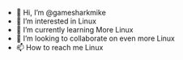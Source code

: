 - 👋 Hi, I’m @gamesharkmike
- 👀 I’m interested in Linux
- 🌱 I’m currently learning More Linux
- 💞️ I’m looking to collaborate on even more Linux
- 📫 How to reach me Linux

<!---
gamesharkmike/gamesharkmike is a ✨ special ✨ repository because its `README.md` (this file) appears on your GitHub profile.
You can click the Preview link to take a look at your changes.
--->
